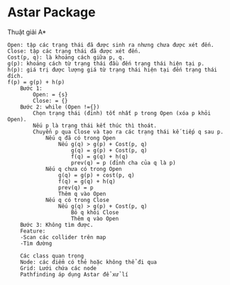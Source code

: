 # Astar Package
Thuật giải A*

    Open: tập các trạng thái đã được sinh ra nhưng chưa được xét đến.
    Close: tập các trạng thái đã được xét đến.
    Cost(p, q): là khoảng cách giữa p, q.
    g(p): khoảng cách từ trạng thái đầu đến trạng thái hiện tại p.
    h(p): giá trị được lượng giá từ trạng thái hiện tại đến trạng thái đích.
    f(p) = g(p) + h(p)
        Bước 1:
            Open: = {s}
            Close: = {}
        Bước 2: while (Open !={})
            Chọn trạng thái (đỉnh) tốt nhất p trong Open (xóa p khỏi Open).
            Nếu p là trạng thái kết thúc thì thoát.
            Chuyển p qua Close và tạo ra các trạng thái kế tiếp q sau p.
                Nếu q đã có trong Open
                    Nếu g(q) > g(p) + Cost(p, q)
                        g(q) = g(p) + Cost(p, q)
                        f(q) = g(q) + h(q)
                        prev(q) = p (đỉnh cha của q là p)
                Nếu q chưa có trong Open
                    g(q) = g(p) + cost(p, q)
                    f(q) = g(q) + h(q)
                    prev(q) = p
                    Thêm q vào Open
                Nếu q có trong Close
                    Nếu g(q) > g(p) + Cost(p, q)
                        Bỏ q khỏi Close
                        Thêm q vào Open
        Bước 3: Không tìm được.
        Feature:
        -Scan các collider trên map
        -Tìm đường
        
        Các class quan trọng
        Node: các điểm có thẻ hoặc không thể đi qua
        Grid: Lưới chứa các node
        Pathfinding áp dụng Astar để xử lí
        


